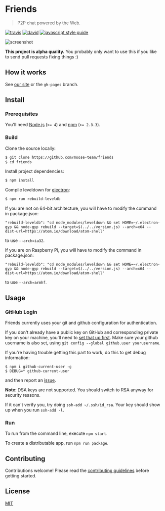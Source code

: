 # Friends

> P2P chat powered by the Web.

[![travis][travis-image]][travis-url]
[![david][david-image]][david-url]
[![javascript style guide][standard-image]][standard-url]

[travis-image]: https://img.shields.io/travis/moose-team/friends/master.svg
[travis-url]: https://travis-ci.org/moose-team/friends
[david-image]: https://img.shields.io/david/moose-team/friends.svg
[david-url]: https://david-dm.org/moose-team/friends
[standard-image]: https://img.shields.io/badge/code_style-standard-brightgreen.svg
[standard-url]: https://standardjs.com

![screenshot](static/screenshot.png)

**This project is alpha quality.** You probably only want to use this if you like to send pull requests fixing things :)

## How it works

See [our site](http://moose-team.github.io/friends/) or the `gh-pages` branch.

## Install

### Prerequisites

You'll need [Node.js](https://nodejs.org) (`>= 4`) and [npm](https://www.npmjs.com/package/npm) (`>= 2.8.3`).

### Build

Clone the source locally:

```sh
$ git clone https://github.com/moose-team/friends
$ cd friends
```

Install project dependencies:

```sh
$ npm install
```

Compile leveldown for [electron](http://electron.atom.io/):

```sh
$ npm run rebuild-leveldb
```

If you are not on 64-bit architecture, you will have to modify the command in package.json:

```
"rebuild-leveldb": "cd node_modules/leveldown && set HOME=~/.electron-gyp && node-gyp rebuild --target=$(../../version.js) --arch=x64 --dist-url=https://atom.io/download/atom-shell"
```

to use `--arch=ia32`.

If you are on Raspberry Pi, you will have to modify the command in package.json:

```
"rebuild-leveldb": "cd node_modules/leveldown && set HOME=~/.electron-gyp && node-gyp rebuild --target=$(../../version.js) --arch=x64 --dist-url=https://atom.io/download/atom-shell"
```

to use `--arch=armhf`.

## Usage

### GitHub Login

Friends currently uses your git and github configuration for authentication.

If you don't already have a public key on GitHub and corresponding private key on your machine, you'll need to [set that up first](https://help.github.com/articles/generating-ssh-keys/). Make sure your github username is also set, using `git config --global github.user yourusername`.

If you're having trouble getting this part to work, do this to get debug information:

```
$ npm i github-current-user -g
$ DEBUG=* github-current-user
```

and then report an [issue](https://github.com/moose-team/friends/issues).

**Note**: DSA keys are not supported. You should switch to RSA anyway for security reasons.

If it can't verify you, try doing `ssh-add ~/.ssh/id_rsa`. Your key should show up when you run `ssh-add -l`.

### Run

To run from the command line, execute `npm start`.

To create a distributable app, run `npm run package`.

## Contributing

Contributions welcome! Please read the [contributing guidelines](CONTRIBUTING.md) before getting started.

## License

[MIT](LICENSE.md)
